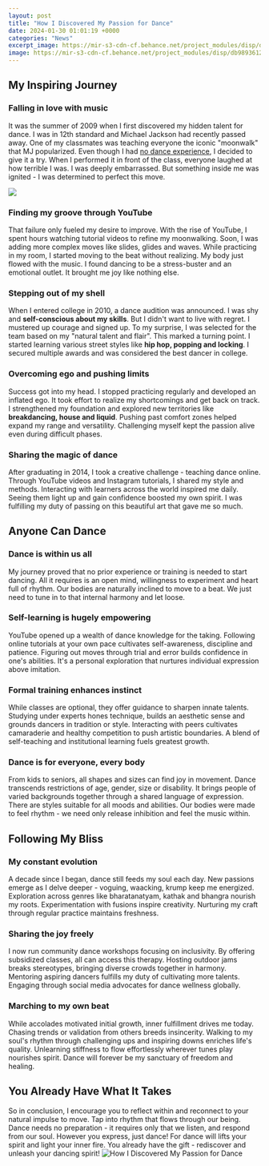 ```yaml
---
layout: post
title: "How I Discovered My Passion for Dance"
date: 2024-01-30 01:01:19 +0000
categories: "News"
excerpt_image: https://mir-s3-cdn-cf.behance.net/project_modules/disp/db98936123458.56026529466d8.jpg
image: https://mir-s3-cdn-cf.behance.net/project_modules/disp/db98936123458.56026529466d8.jpg
---
```


## My Inspiring Journey
### Falling in love with music
It was the summer of 2009 when I first discovered my hidden talent for dance. I was in 12th standard and Michael Jackson had recently passed away. One of my classmates was teaching everyone the iconic "moonwalk" that MJ popularized. Even though I had [no dance experience](https://yt.io.vn/collection/ahmadi), I decided to give it a try. When I performed it in front of the class, everyone laughed at how terrible I was. I was deeply embarrassed. But something inside me was ignited - I was determined to perfect this move.

![](https://i.pinimg.com/originals/59/dc/3a/59dc3a9e2ddba9c28bec9fa9b7d3f7a0.jpg)
### Finding my groove through YouTube 
That failure only fueled my desire to improve. With the rise of YouTube, I spent hours watching tutorial videos to refine my moonwalking. Soon, I was adding more complex moves like slides, glides and waves. While practicing in my room, I started moving to the beat without realizing. My body just flowed with the music. I found dancing to be a stress-buster and an emotional outlet. It brought me joy like nothing else.
### Stepping out of my shell
When I entered college in 2010, a dance audition was announced. I was shy and **self-conscious about my skills**. But I didn't want to live with regret. I mustered up courage and signed up. To my surprise, I was selected for the team based on my "natural talent and flair". This marked a turning point. I started learning various street styles like **hip hop, popping and locking**. I secured multiple awards and was considered the best dancer in college.
### Overcoming ego and pushing limits  
Success got into my head. I stopped practicing regularly and developed an inflated ego. It took effort to realize my shortcomings and get back on track. I strengthened my foundation and explored new territories like **breakdancing, house and liquid**. Pushing past comfort zones helped expand my range and versatility. Challenging myself kept the passion alive even during difficult phases.
### Sharing the magic of dance
After graduating in 2014, I took a creative challenge - teaching dance online. Through YouTube videos and Instagram tutorials, I shared my style and methods. Interacting with learners across the world inspired me daily. Seeing them light up and gain confidence boosted my own spirit. I was fulfilling my duty of passing on this beautiful art that gave me so much. 
## Anyone Can Dance
### Dance is within us all
My journey proved that no prior experience or training is needed to start dancing. All it requires is an open mind, willingness to experiment and heart full of rhythm. Our bodies are naturally inclined to move to a beat. We just need to tune in to that internal harmony and let loose.
### Self-learning is hugely empowering  
YouTube opened up a wealth of dance knowledge for the taking. Following online tutorials at your own pace cultivates self-awareness, discipline and patience. Figuring out moves through trial and error builds confidence in one's abilities. It's a personal exploration that nurtures individual expression above imitation. 
### Formal training enhances instinct 
While classes are optional, they offer guidance to sharpen innate talents. Studying under experts hones technique, builds an aesthetic sense and grounds dancers in tradition or style. Interacting with peers cultivates camaraderie and healthy competition to push artistic boundaries. A blend of self-teaching and institutional learning fuels greatest growth.
### Dance is for everyone, every body
From kids to seniors, all shapes and sizes can find joy in movement. Dance transcends restrictions of age, gender, size or disability. It brings people of varied backgrounds together through a shared language of expression. There are styles suitable for all moods and abilities. Our bodies were made to feel rhythm - we need only release inhibition and feel the music within.
## Following My Bliss 
### My constant evolution
A decade since I began, dance still feeds my soul each day. New passions emerge as I delve deeper - voguing, waacking, krump keep me energized. Exploration across genres like bharatanatyam, kathak and bhangra nourish my roots. Experimentation with fusions inspire creativity. Nurturing my craft through regular practice maintains freshness. 
### Sharing the joy freely
I now run community dance workshops focusing on inclusivity. By offering subsidized classes, all can access this therapy. Hosting outdoor jams breaks stereotypes, bringing diverse crowds together in harmony. Mentoring aspiring dancers fulfills my duty of cultivating more talents. Engaging through social media advocates for dance wellness globally.
### Marching to my own beat 
While accolades motivated initial growth, inner fulfillment drives me today. Chasing trends or validation from others breeds insincerity. Walking to my soul's rhythm through challenging ups and inspiring downs enriches life's quality. Unlearning stiffness to flow effortlessly wherever tunes play nourishes spirit. Dance will forever be my sanctuary of freedom and healing.  
## You Already Have What It Takes
So in conclusion, I encourage you to reflect within and reconnect to your natural impulse to move. Tap into rhythm that flows through our being. Dance needs no preparation - it requires only that we listen, and respond from our soul. However you express, just dance! For dance will lifts your spirit and light your inner fire. You already have the gift - rediscover and unleash your dancing spirit!
![How I Discovered My Passion for Dance](https://mir-s3-cdn-cf.behance.net/project_modules/disp/db98936123458.56026529466d8.jpg)